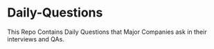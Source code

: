 # Daily-Questions
This Repo Contains Daily Questions that Major Companies ask in their interviews and QAs.
